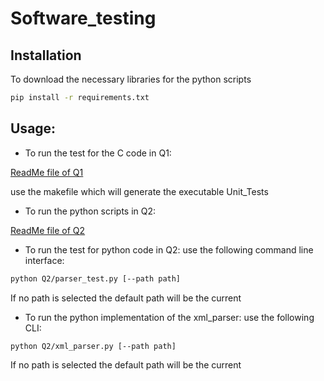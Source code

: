 # Software_testing


## Installation

To download the necessary libraries for the python scripts

```bash
pip install -r requirements.txt
```

## Usage:

* To run the test for the C code in Q1:

[ReadMe file of Q1](Q1/ReadMe.md)

 use the makefile which will generate the executable Unit_Tests

* To run the python scripts in Q2:

[ReadMe file of Q2](Q2/ReadMe.md)

  - To run the test for python code in Q2:
  use the following command line interface:

  ```bash
  python Q2/parser_test.py [--path path]
  ```

  If no path is selected the default path will be the current

  - To run the python implementation of the xml_parser:
  use the following CLI:

  ```bash
  python Q2/xml_parser.py [--path path]
  ```

  If no path is selected the default path will be the current
